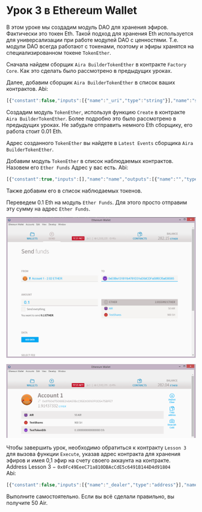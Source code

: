# Урок 3 в Ethereum Wallet

В этом уроке мы создадим модуль DAO для хранения эфиров. Фактически это токен Eth. Такой подход для хранения Eth используется для универсализации при работе модулей DAO с ценностями. Т.е. модули DAO всегда работают с токенами, поэтому и эфиры хранятся на специализированном токене `TokenEther`.

Сначала найдем сборщик `Aira BuilderTokenEther` в контракте `Factory Core`. Как это сделать было рассмотрено в предыдущих уроках.

Далее, добавим сборщик `Aira BuilderTokenEther` в список ваших контрактов.
Abi:
```js
[{"constant":false,"inputs":[{"name":"_uri","type":"string"}],"name":"setSecurityCheck","outputs":[],"payable":false,"type":"function"},{"constant":false,"inputs":[{"name":"_beneficiary","type":"address"}],"name":"setBeneficiary","outputs":[],"payable":false,"type":"function"},{"constant":true,"inputs":[],"name":"beneficiary","outputs":[{"name":"","type":"address"}],"payable":false,"type":"function"},{"constant":false,"inputs":[],"name":"kill","outputs":[],"payable":false,"type":"function"},{"constant":false,"inputs":[{"name":"_buildingCostWei","type":"uint256"}],"name":"setCost","outputs":[],"payable":false,"type":"function"},{"constant":false,"inputs":[{"name":"_name","type":"string"},{"name":"_symbol","type":"string"},{"name":"_client","type":"address"}],"name":"create","outputs":[{"name":"","type":"address"}],"payable":true,"type":"function"},{"constant":false,"inputs":[{"name":"_owner","type":"address"}],"name":"delegate","outputs":[],"payable":false,"type":"function"},{"constant":true,"inputs":[],"name":"buildingCostWei","outputs":[{"name":"","type":"uint256"}],"payable":false,"type":"function"},{"constant":true,"inputs":[],"name":"owner","outputs":[{"name":"","type":"address"}],"payable":false,"type":"function"},{"constant":true,"inputs":[],"name":"getLastContract","outputs":[{"name":"","type":"address"}],"payable":false,"type":"function"},{"constant":true,"inputs":[{"name":"","type":"address"},{"name":"","type":"uint256"}],"name":"getContractsOf","outputs":[{"name":"","type":"address"}],"payable":false,"type":"function"},{"constant":true,"inputs":[],"name":"securityCheckURI","outputs":[{"name":"","type":"string"}],"payable":false,"type":"function"},{"anonymous":false,"inputs":[{"indexed":true,"name":"client","type":"address"},{"indexed":true,"name":"instance","type":"address"}],"name":"Builded","type":"event"}]
```  
Создадим модуль `TokenEther`, используя функцию `Create` в контракте `Aira BuilderTokenEther`. Более подробно это было рассмотрено в предыдущих уроках. Не забудьте отправить немного Eth сборщику, его работа стоит 0.01 Eth.

Адрес созданного `TokenEther` вы найдете в `Latest Events` сборщика `Aira BuilderTokenEther`.

Добавим модуль `TokenEther` в список наблюдаемых контрактов. Назовем его `Ether Funds` Адрес у вас есть.
Abi:
```js
[{"constant":true,"inputs":[],"name":"name","outputs":[{"name":"","type":"string"}],"payable":false,"type":"function"},{"constant":false,"inputs":[{"name":"_spender","type":"address"},{"name":"_value","type":"uint256"}],"name":"approve","outputs":[{"name":"","type":"bool"}],"payable":false,"type":"function"},{"constant":true,"inputs":[],"name":"totalSupply","outputs":[{"name":"","type":"uint256"}],"payable":false,"type":"function"},{"constant":false,"inputs":[{"name":"_from","type":"address"},{"name":"_to","type":"address"},{"name":"_value","type":"uint256"}],"name":"transferFrom","outputs":[{"name":"","type":"bool"}],"payable":false,"type":"function"},{"constant":false,"inputs":[{"name":"_value","type":"uint256"}],"name":"withdraw","outputs":[],"payable":false,"type":"function"},{"constant":true,"inputs":[],"name":"decimals","outputs":[{"name":"","type":"uint8"}],"payable":false,"type":"function"},{"constant":false,"inputs":[],"name":"kill","outputs":[],"payable":false,"type":"function"},{"constant":false,"inputs":[],"name":"refill","outputs":[{"name":"","type":"bool"}],"payable":true,"type":"function"},{"constant":false,"inputs":[{"name":"_owner","type":"address"}],"name":"delegate","outputs":[],"payable":false,"type":"function"},{"constant":true,"inputs":[{"name":"_owner","type":"address"}],"name":"balanceOf","outputs":[{"name":"","type":"uint256"}],"payable":false,"type":"function"},{"constant":true,"inputs":[],"name":"owner","outputs":[{"name":"","type":"address"}],"payable":false,"type":"function"},{"constant":true,"inputs":[],"name":"symbol","outputs":[{"name":"","type":"string"}],"payable":false,"type":"function"},{"constant":false,"inputs":[{"name":"_to","type":"address"},{"name":"_value","type":"uint256"}],"name":"transfer","outputs":[{"name":"","type":"bool"}],"payable":false,"type":"function"},{"constant":true,"inputs":[{"name":"_owner","type":"address"},{"name":"_spender","type":"address"}],"name":"allowance","outputs":[{"name":"","type":"uint256"}],"payable":false,"type":"function"},{"constant":false,"inputs":[{"name":"_spender","type":"address"}],"name":"unapprove","outputs":[],"payable":false,"type":"function"},{"inputs":[{"name":"_name","type":"string"},{"name":"_symbol","type":"string"}],"type":"constructor"},{"payable":true,"type":"fallback"},{"anonymous":false,"inputs":[{"indexed":true,"name":"_from","type":"address"},{"indexed":true,"name":"_to","type":"address"},{"indexed":false,"name":"_value","type":"uint256"}],"name":"Transfer","type":"event"},{"anonymous":false,"inputs":[{"indexed":true,"name":"_owner","type":"address"},{"indexed":true,"name":"_spender","type":"address"},{"indexed":false,"name":"_value","type":"uint256"}],"name":"Approval","type":"event"}]
```  
Также добавим его в список наблюдаемых токенов.

Переведем 0.1 Eth на модуль `Ether Funds`. Для этого просто отправим эту сумму на адрес `Ether Funds`.

![Screenshot 22](/img/Screenshot_22.png)

![Screenshot 23](/img/Screenshot_23.png)

Чтобы завершить урок, необходимо обратиться к контракту `Lesson 3` для вызова функции `Execute`, указав адрес контракта для хранения эфиров и имея 0,1 эфир на счету своего аккаунта на контракте.  
Address Lesson 3 − `0x0Fc49EeeC71a810DBAcCdE5c6491B144D4d91804`  
Abi:
```js
[{"constant":false,"inputs":[{"name":"_dealer","type":"address"}],"name":"setDealer","outputs":[],"payable":false,"type":"function"},{"constant":true,"inputs":[],"name":"reward","outputs":[{"name":"","type":"uint256"}],"payable":false,"type":"function"},{"constant":false,"inputs":[{"name":"_reward","type":"uint256"}],"name":"setReward","outputs":[],"payable":false,"type":"function"},{"constant":false,"inputs":[{"name":"_token","type":"address"}],"name":"execute","outputs":[],"payable":false,"type":"function"},{"constant":false,"inputs":[{"name":"_owner","type":"address"}],"name":"delegate","outputs":[],"payable":false,"type":"function"},{"constant":true,"inputs":[],"name":"owner","outputs":[{"name":"","type":"address"}],"payable":false,"type":"function"},{"constant":true,"inputs":[{"name":"","type":"address"}],"name":"isPassed","outputs":[{"name":"","type":"bool"}],"payable":false,"type":"function"},{"constant":true,"inputs":[],"name":"dealer","outputs":[{"name":"","type":"address"}],"payable":false,"type":"function"},{"inputs":[{"name":"_dealer","type":"address"},{"name":"_reward","type":"uint256"}],"type":"constructor"}]
```  
Выполните самостоятельно. Если вы всё сделали правильно, вы получите 50 Air.
